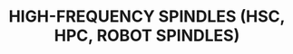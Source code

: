 ---
title : "HIGH-FREQUENCY SPINDLES (HSC, HPC, ROBOT SPINDLES)"
date: 
draft: false
short_desc : " Spindles with rotary feedthrough for coolant, MQL, ATS, air or with vacuum suction. In addition, spindles with HSK-T shaft and clamping of the spindle shaft."
long_desc : "In the high-performance area, machine manufacturers are looking for complex high-frequency spindles with modern equipment in terms of frequency control, release units, sensors and media feed-through. Diebold spindles meet these requirements at the highest quality level. Depending on your requirements, we supply spindles with rotary feedthrough for coolant, MQL, ATS or just air. We also offer models with vacuum suction through the spindle. In addition, since the introduction of the HSK-T interface, various models with HSK-T shaft and clamping of the spindle shaft have been in the range.  "
img : "/images/diebold-img/spindle-img/csm_Spindel_Titel_min_000179cd18.jpg"
link    : "hsc"
series: "/diebold/spindle/"
features: [" ", " ", " "]
--- 